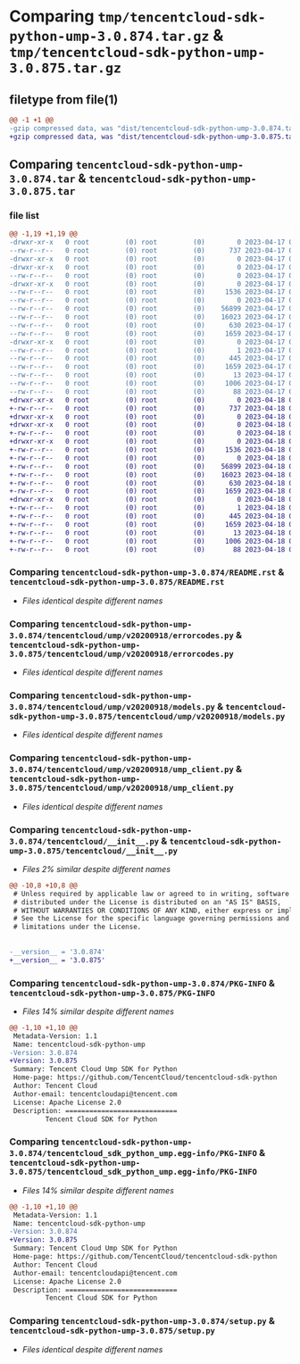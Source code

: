 # Comparing `tmp/tencentcloud-sdk-python-ump-3.0.874.tar.gz` & `tmp/tencentcloud-sdk-python-ump-3.0.875.tar.gz`

## filetype from file(1)

```diff
@@ -1 +1 @@
-gzip compressed data, was "dist/tencentcloud-sdk-python-ump-3.0.874.tar", last modified: Mon Apr 17 00:53:52 2023, max compression
+gzip compressed data, was "dist/tencentcloud-sdk-python-ump-3.0.875.tar", last modified: Tue Apr 18 01:04:31 2023, max compression
```

## Comparing `tencentcloud-sdk-python-ump-3.0.874.tar` & `tencentcloud-sdk-python-ump-3.0.875.tar`

### file list

```diff
@@ -1,19 +1,19 @@
-drwxr-xr-x   0 root         (0) root         (0)        0 2023-04-17 00:53:52.000000 tencentcloud-sdk-python-ump-3.0.874/
--rw-r--r--   0 root         (0) root         (0)      737 2023-04-17 00:53:52.000000 tencentcloud-sdk-python-ump-3.0.874/README.rst
-drwxr-xr-x   0 root         (0) root         (0)        0 2023-04-17 00:53:52.000000 tencentcloud-sdk-python-ump-3.0.874/tencentcloud/
-drwxr-xr-x   0 root         (0) root         (0)        0 2023-04-17 00:53:52.000000 tencentcloud-sdk-python-ump-3.0.874/tencentcloud/ump/
--rw-r--r--   0 root         (0) root         (0)        0 2023-04-17 00:53:52.000000 tencentcloud-sdk-python-ump-3.0.874/tencentcloud/ump/__init__.py
-drwxr-xr-x   0 root         (0) root         (0)        0 2023-04-17 00:53:52.000000 tencentcloud-sdk-python-ump-3.0.874/tencentcloud/ump/v20200918/
--rw-r--r--   0 root         (0) root         (0)     1536 2023-04-17 00:53:52.000000 tencentcloud-sdk-python-ump-3.0.874/tencentcloud/ump/v20200918/errorcodes.py
--rw-r--r--   0 root         (0) root         (0)        0 2023-04-17 00:53:52.000000 tencentcloud-sdk-python-ump-3.0.874/tencentcloud/ump/v20200918/__init__.py
--rw-r--r--   0 root         (0) root         (0)    56899 2023-04-17 00:53:52.000000 tencentcloud-sdk-python-ump-3.0.874/tencentcloud/ump/v20200918/models.py
--rw-r--r--   0 root         (0) root         (0)    16023 2023-04-17 00:53:52.000000 tencentcloud-sdk-python-ump-3.0.874/tencentcloud/ump/v20200918/ump_client.py
--rw-r--r--   0 root         (0) root         (0)      630 2023-04-17 00:53:52.000000 tencentcloud-sdk-python-ump-3.0.874/tencentcloud/__init__.py
--rw-r--r--   0 root         (0) root         (0)     1659 2023-04-17 00:53:52.000000 tencentcloud-sdk-python-ump-3.0.874/PKG-INFO
-drwxr-xr-x   0 root         (0) root         (0)        0 2023-04-17 00:53:52.000000 tencentcloud-sdk-python-ump-3.0.874/tencentcloud_sdk_python_ump.egg-info/
--rw-r--r--   0 root         (0) root         (0)        1 2023-04-17 00:53:52.000000 tencentcloud-sdk-python-ump-3.0.874/tencentcloud_sdk_python_ump.egg-info/dependency_links.txt
--rw-r--r--   0 root         (0) root         (0)      445 2023-04-17 00:53:52.000000 tencentcloud-sdk-python-ump-3.0.874/tencentcloud_sdk_python_ump.egg-info/SOURCES.txt
--rw-r--r--   0 root         (0) root         (0)     1659 2023-04-17 00:53:52.000000 tencentcloud-sdk-python-ump-3.0.874/tencentcloud_sdk_python_ump.egg-info/PKG-INFO
--rw-r--r--   0 root         (0) root         (0)       13 2023-04-17 00:53:52.000000 tencentcloud-sdk-python-ump-3.0.874/tencentcloud_sdk_python_ump.egg-info/top_level.txt
--rw-r--r--   0 root         (0) root         (0)     1006 2023-04-17 00:53:52.000000 tencentcloud-sdk-python-ump-3.0.874/setup.py
--rw-r--r--   0 root         (0) root         (0)       88 2023-04-17 00:53:52.000000 tencentcloud-sdk-python-ump-3.0.874/setup.cfg
+drwxr-xr-x   0 root         (0) root         (0)        0 2023-04-18 01:04:31.000000 tencentcloud-sdk-python-ump-3.0.875/
+-rw-r--r--   0 root         (0) root         (0)      737 2023-04-18 01:04:31.000000 tencentcloud-sdk-python-ump-3.0.875/README.rst
+drwxr-xr-x   0 root         (0) root         (0)        0 2023-04-18 01:04:31.000000 tencentcloud-sdk-python-ump-3.0.875/tencentcloud/
+drwxr-xr-x   0 root         (0) root         (0)        0 2023-04-18 01:04:31.000000 tencentcloud-sdk-python-ump-3.0.875/tencentcloud/ump/
+-rw-r--r--   0 root         (0) root         (0)        0 2023-04-18 01:04:31.000000 tencentcloud-sdk-python-ump-3.0.875/tencentcloud/ump/__init__.py
+drwxr-xr-x   0 root         (0) root         (0)        0 2023-04-18 01:04:31.000000 tencentcloud-sdk-python-ump-3.0.875/tencentcloud/ump/v20200918/
+-rw-r--r--   0 root         (0) root         (0)     1536 2023-04-18 01:04:31.000000 tencentcloud-sdk-python-ump-3.0.875/tencentcloud/ump/v20200918/errorcodes.py
+-rw-r--r--   0 root         (0) root         (0)        0 2023-04-18 01:04:31.000000 tencentcloud-sdk-python-ump-3.0.875/tencentcloud/ump/v20200918/__init__.py
+-rw-r--r--   0 root         (0) root         (0)    56899 2023-04-18 01:04:31.000000 tencentcloud-sdk-python-ump-3.0.875/tencentcloud/ump/v20200918/models.py
+-rw-r--r--   0 root         (0) root         (0)    16023 2023-04-18 01:04:31.000000 tencentcloud-sdk-python-ump-3.0.875/tencentcloud/ump/v20200918/ump_client.py
+-rw-r--r--   0 root         (0) root         (0)      630 2023-04-18 01:04:31.000000 tencentcloud-sdk-python-ump-3.0.875/tencentcloud/__init__.py
+-rw-r--r--   0 root         (0) root         (0)     1659 2023-04-18 01:04:31.000000 tencentcloud-sdk-python-ump-3.0.875/PKG-INFO
+drwxr-xr-x   0 root         (0) root         (0)        0 2023-04-18 01:04:31.000000 tencentcloud-sdk-python-ump-3.0.875/tencentcloud_sdk_python_ump.egg-info/
+-rw-r--r--   0 root         (0) root         (0)        1 2023-04-18 01:04:31.000000 tencentcloud-sdk-python-ump-3.0.875/tencentcloud_sdk_python_ump.egg-info/dependency_links.txt
+-rw-r--r--   0 root         (0) root         (0)      445 2023-04-18 01:04:31.000000 tencentcloud-sdk-python-ump-3.0.875/tencentcloud_sdk_python_ump.egg-info/SOURCES.txt
+-rw-r--r--   0 root         (0) root         (0)     1659 2023-04-18 01:04:31.000000 tencentcloud-sdk-python-ump-3.0.875/tencentcloud_sdk_python_ump.egg-info/PKG-INFO
+-rw-r--r--   0 root         (0) root         (0)       13 2023-04-18 01:04:31.000000 tencentcloud-sdk-python-ump-3.0.875/tencentcloud_sdk_python_ump.egg-info/top_level.txt
+-rw-r--r--   0 root         (0) root         (0)     1006 2023-04-18 01:04:31.000000 tencentcloud-sdk-python-ump-3.0.875/setup.py
+-rw-r--r--   0 root         (0) root         (0)       88 2023-04-18 01:04:31.000000 tencentcloud-sdk-python-ump-3.0.875/setup.cfg
```

### Comparing `tencentcloud-sdk-python-ump-3.0.874/README.rst` & `tencentcloud-sdk-python-ump-3.0.875/README.rst`

 * *Files identical despite different names*

### Comparing `tencentcloud-sdk-python-ump-3.0.874/tencentcloud/ump/v20200918/errorcodes.py` & `tencentcloud-sdk-python-ump-3.0.875/tencentcloud/ump/v20200918/errorcodes.py`

 * *Files identical despite different names*

### Comparing `tencentcloud-sdk-python-ump-3.0.874/tencentcloud/ump/v20200918/models.py` & `tencentcloud-sdk-python-ump-3.0.875/tencentcloud/ump/v20200918/models.py`

 * *Files identical despite different names*

### Comparing `tencentcloud-sdk-python-ump-3.0.874/tencentcloud/ump/v20200918/ump_client.py` & `tencentcloud-sdk-python-ump-3.0.875/tencentcloud/ump/v20200918/ump_client.py`

 * *Files identical despite different names*

### Comparing `tencentcloud-sdk-python-ump-3.0.874/tencentcloud/__init__.py` & `tencentcloud-sdk-python-ump-3.0.875/tencentcloud/__init__.py`

 * *Files 2% similar despite different names*

```diff
@@ -10,8 +10,8 @@
 # Unless required by applicable law or agreed to in writing, software
 # distributed under the License is distributed on an "AS IS" BASIS,
 # WITHOUT WARRANTIES OR CONDITIONS OF ANY KIND, either express or implied.
 # See the License for the specific language governing permissions and
 # limitations under the License.
 
 
-__version__ = '3.0.874'
+__version__ = '3.0.875'
```

### Comparing `tencentcloud-sdk-python-ump-3.0.874/PKG-INFO` & `tencentcloud-sdk-python-ump-3.0.875/PKG-INFO`

 * *Files 14% similar despite different names*

```diff
@@ -1,10 +1,10 @@
 Metadata-Version: 1.1
 Name: tencentcloud-sdk-python-ump
-Version: 3.0.874
+Version: 3.0.875
 Summary: Tencent Cloud Ump SDK for Python
 Home-page: https://github.com/TencentCloud/tencentcloud-sdk-python
 Author: Tencent Cloud
 Author-email: tencentcloudapi@tencent.com
 License: Apache License 2.0
 Description: ============================
         Tencent Cloud SDK for Python
```

### Comparing `tencentcloud-sdk-python-ump-3.0.874/tencentcloud_sdk_python_ump.egg-info/PKG-INFO` & `tencentcloud-sdk-python-ump-3.0.875/tencentcloud_sdk_python_ump.egg-info/PKG-INFO`

 * *Files 14% similar despite different names*

```diff
@@ -1,10 +1,10 @@
 Metadata-Version: 1.1
 Name: tencentcloud-sdk-python-ump
-Version: 3.0.874
+Version: 3.0.875
 Summary: Tencent Cloud Ump SDK for Python
 Home-page: https://github.com/TencentCloud/tencentcloud-sdk-python
 Author: Tencent Cloud
 Author-email: tencentcloudapi@tencent.com
 License: Apache License 2.0
 Description: ============================
         Tencent Cloud SDK for Python
```

### Comparing `tencentcloud-sdk-python-ump-3.0.874/setup.py` & `tencentcloud-sdk-python-ump-3.0.875/setup.py`

 * *Files identical despite different names*

